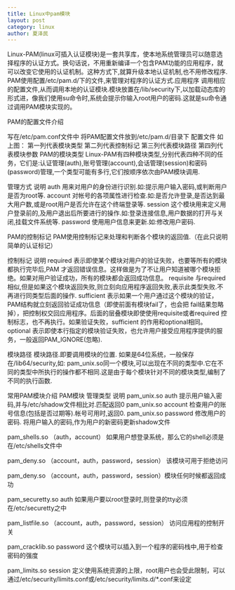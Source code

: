 ```yaml
---
title: Linux中pam模块
layout: post
category: linux
author: 夏泽民
---
```

<!-- more -->
Linux-PAM(linux可插入认证模块)是一套共享库，使本地系统管理员可以随意选择程序的认证方式。换句话说，不用重新编译一个包含PAM功能的应用程序，就可以改变它使用的认证机制。这种方式下,就算升级本地认证机制,也不用修改程序. PAM使用配置/etc/pam.d/下的文件,来管理对程序的认证方式.应用程序 调用相应的配置文件,从而调用本地的认证模块.模块放置在/lib/security下,以加载动态库的形式进，像我们使用su命令时,系统会提示你输入root用户的密码.这就是su命令通过调用PAM模块实现的。

PAM的配置文件介绍

写在/etc/pam.conf文件中
将PAM配置文件放到/etc/pam.d/目录下 
配置文件 
如上图： 
第一列代表模块类型 
第二列代表控制标记 
第三列代表模块路径 
第四列代表模块参数
PAM的模块类型 
Linux-PAM有四种模块类型,分别代表四种不同的任务，它们是:认证管理(auth),账号管理(account),会话管理(session)和密码(password)管理,一个类型可能有多行,它们按顺序依次由PAM模块调用.

管理方式 说明 
auth 用来对用户的身份进行识别.如:提示用户输入密码,或判断用户是否为root等. 
account 对帐号的各项属性进行检查.如:是否允许登录,是否达到最大用户数,或是root用户是否允许在这个终端登录等. 
session 这个模块用来定义用户登录前的,及用户退出后所要进行的操作.如:登录连接信息,用户数据的打开与关闭,挂载文件系统等. 
password 使用用户信息来更新.如:修改用户密码.

PAM的控制标记 
PAM使用控制标记来处理和判断各个模块的返回值.（在此只说明简单的认证标记）

控制标记 说明 
required 表示即使某个模块对用户的验证失败，也要等所有的模块都执行完毕后,PAM 才返回错误信息。这样做是为了不让用户知道被哪个模块拒绝。如果对用户验证成功，所有的模块都会返回成功信息。 
requisite 与required相似,但是如果这个模块返回失败,则立刻向应用程序返回失败,表示此类型失败.不再进行同类型后面的操作. 
sufficient 表示如果一个用户通过这个模块的验证，PAM结构就立刻返回验证成功信息（即使前面有模块fail了，也会把 fail结果忽略掉），把控制权交回应用程序。后面的层叠模块即使使用requisite或者required 控制标志，也不再执行。如果验证失败，sufficient 的作用和optional相同。 
optional 表示即使本行指定的模块验证失败，也允许用户接受应用程序提供的服务，一般返回PAM_IGNORE(忽略).

模块路径 
模块路径.即要调用模块的位置. 如果是64位系统，一般保存在/lib64/security,如: pam_unix.so同一个模块,可以出现在不同的类型中.它在不同的类型中所执行的操作都不相同.这是由于每个模块针对不同的模块类型,编制了不同的执行函数.

常用PAM模块介绍 
PAM模块 管理类型 说明 
pam_unix.so auth 提示用户输入密码,并与/etc/shadow文件相比对.匹配返回0 
pam_unix.so account 检查用户的账号信息(包括是否过期等).帐号可用时,返回0. 
pam_unix.so password 修改用户的密码. 将用户输入的密码,作为用户的新密码更新shadow文件

pam_shells.so （auth，account） 如果用户想登录系统，那么它的shell必须是在/etc/shells文件中

pam_deny.so （account，auth，password，session） 该模块可用于拒绝访问

pam_deny.so （account，auth，password，session）模块任何时候都返回成功

pam_securetty.so auth 如果用户要以root登录时,则登录的tty必须在/etc/securetty之中

pam_listfile.so （account，auth，password，session） 访问应用程的控制开关

pam_cracklib.so password 这个模块可以插入到一个程序的密码栈中,用于检查密码的强度

pam_limits.so session 定义使用系统资源的上限，root用户也会受此限制，可以通过/etc/security/limits.conf或/etc/security/limits.d/*.conf来设定
